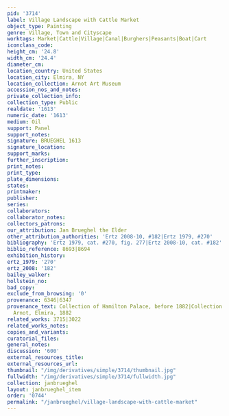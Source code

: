 ```yaml
---
pid: '3714'
label: Village Landscape with Cattle Market
object_type: Painting
genre: Village, Town and Cityscape
worktags: Market|Cattle|Village|Canal|Burghers|Peasants|Boat|Cart
iconclass_code:
height_cm: '24.8'
width_cm: '24.4'
diameter_cm:
location_country: United States
location_city: Elmira, NY
location_collection: Arnot Art Museum
accession_nos_and_notes:
private_collection_info:
collection_type: Public
realdate: '1613'
numeric_date: '1613'
medium: Oil
support: Panel
support_notes:
signature: BRUEGHEL 1613
signature_location:
support_marks:
further_inscription:
print_notes:
print_type:
plate_dimensions:
states:
printmaker:
publisher:
series:
collaborators:
collaborator_notes:
collectors_patrons:
our_attribution: Jan Brueghel the Elder
other_attribution_authorities: 'Ertz 2008-10, #182|Ertz 1979, #270'
bibliography: 'Ertz 1979, cat. #270, fig. 277|Ertz 2008-10, cat. #182'
biblio_reference: 8693|8694
exhibition_history:
ertz_1979: '270'
ertz_2008: '182'
bailey_walker:
hollstein_no:
bad_copy:
exclude_from_browsing: '0'
provenance: 6346|6347
provenance_text: Collection of Hamilton Palace, before 1882|Collection of Matthias
  Arnot, Elmira, 1882
related_works: 3715|3022
related_works_notes:
copies_and_variants:
curatorial_files:
general_notes:
discussion: '600'
external_resources_title:
external_resources_url:
thumbnail: "/img/derivatives/simple/3714/thumbnail.jpg"
fullwidth: "/img/derivatives/simple/3714/fullwidth.jpg"
collection: janbrueghel
layout: janbrueghel_item
order: '0744'
permalink: "/janbrueghel/village-landscape-with-cattle-market"
---
```

